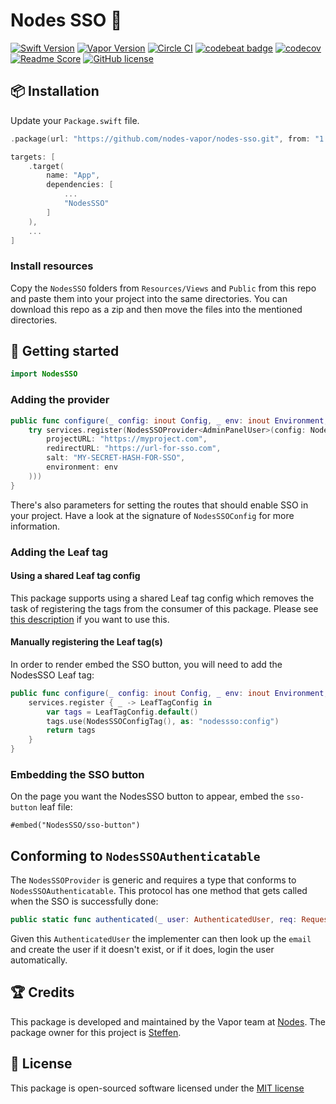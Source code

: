 # Nodes SSO 🔑
[![Swift Version](https://img.shields.io/badge/Swift-4.1-brightgreen.svg)](http://swift.org)
[![Vapor Version](https://img.shields.io/badge/Vapor-3-30B6FC.svg)](http://vapor.codes)
[![Circle CI](https://circleci.com/gh/nodes-vapor/sugar/tree/master.svg?style=shield)](https://circleci.com/gh/nodes-vapor/sugar)
[![codebeat badge](https://codebeat.co/badges/fa667bac-85c1-4776-aaef-fdfea294e2c9)](https://codebeat.co/projects/github-com-nodes-vapor-admin-panel-nodes-sso-master)
[![codecov](https://codecov.io/gh/nodes-vapor/admin-panel-nodes-sso/branch/master/graph/badge.svg)](https://codecov.io/gh/nodes-vapor/admin-panel-nodes-sso)
[![Readme Score](http://readme-score-api.herokuapp.com/score.svg?url=https://github.com/nodes-vapor/admin-panel-nodes-sso)](http://clayallsopp.github.io/readme-score?url=https://github.com/nodes-vapor/admin-panel-nodes-sso)
[![GitHub license](https://img.shields.io/badge/license-MIT-blue.svg)](https://raw.githubusercontent.com/nodes-vapor/admin-panel-nodes-sso/master/LICENSE)

## 📦 Installation

Update your `Package.swift` file.

```swift
.package(url: "https://github.com/nodes-vapor/nodes-sso.git", from: "1.0.0-beta")
```
```swift
targets: [
    .target(
        name: "App",
        dependencies: [
            ...
            "NodesSSO"
        ]
    ),
    ...
]
```

### Install resources
Copy the `NodesSSO` folders from `Resources/Views` and `Public` from this repo and paste them into your project into the same directories. You can download this repo as a zip and then move the files into the mentioned directories.

## 🚀 Getting started

```swift
import NodesSSO
```

### Adding the provider

```swift
public func configure(_ config: inout Config, _ env: inout Environment, _ services: inout Services) throws {
    try services.register(NodesSSOProvider<AdminPanelUser>(config: NodesSSOConfig(
        projectURL: "https://myproject.com",
        redirectURL: "https://url-for-sso.com",
        salt: "MY-SECRET-HASH-FOR-SSO",
        environment: env
    )))
}
```

There's also parameters for setting the routes that should enable SSO in your project. Have a look at the signature of `NodesSSOConfig` for more information.

### Adding the Leaf tag

#### Using a shared Leaf tag config

This package supports using a shared Leaf tag config which removes the task of registering the tags from the consumer of this package. Please see [this description](https://github.com/nodes-vapor/sugar#mutable-leaf-tag-config) if you want to use this.

#### Manually registering the Leaf tag(s)

In order to render embed the SSO button, you will need to add the NodesSSO Leaf tag:

```swift
public func configure(_ config: inout Config, _ env: inout Environment, _ services: inout Services) throws {
    services.register { _ -> LeafTagConfig in
        var tags = LeafTagConfig.default()
        tags.use(NodesSSOConfigTag(), as: "nodessso:config")
        return tags
    }
}
```

### Embedding the SSO button
On the page you want the NodesSSO button to appear, embed the `sso-button` leaf file:

```
#embed("NodesSSO/sso-button")
```

## Conforming to `NodesSSOAuthenticatable`

The `NodesSSOProvider` is generic and requires a type that conforms to `NodesSSOAuthenticatable`. This protocol has one method that gets called when the SSO is successfully done:

```swift
public static func authenticated(_ user: AuthenticatedUser, req: Request) -> Future<Response>
```

Given this `AuthenticatedUser` the implementer can then look up the `email` and create the user if it doesn't exist, or if it does, login the user automatically.

## 🏆 Credits

This package is developed and maintained by the Vapor team at [Nodes](https://www.nodes.dk).
The package owner for this project is [Steffen](https://github.com/steffendsommer).

## 📄 License

This package is open-sourced software licensed under the [MIT license](http://opensource.org/licenses/MIT)
